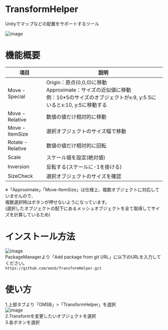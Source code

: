 # TransformHelper
Unityでマップなどの配置をサポートするツール

![image](https://user-images.githubusercontent.com/1855970/126735725-96c0bfab-cda3-43ea-92b8-84f6d9ae928d.png)

# 機能概要

|項目             |説明|
|----             |----|
|Move - Special   |Origin：原点(0,0,0)に移動<br>Approximate：サイズの近似値に移動<br>例：10*5のサイズのオブジェクトがx:9, y:5.5にいるとx:10, y:5に移動する|
|Move - Relative  |数値の値だけ相対的に移動|
|Move - ItemSize  |選択オブジェクトのサイズ幅で移動|
|Rotate - Relative|数値の値だけ相対的に回転|
|Scale            |スケール値を設定(絶対値)|
|Inversion        |反転する(スケールに-1を掛ける)|
|SizeCheck        |選択オブジェクトのサイズを確認|

※「Approximate」「Move-ItemSize」は仕様上、複数オブジェクトに対応していませんので、<br>
複数選択時はボタンが押せないようになっています。<br>
(選択したオブジェクトの配下にあるメッシュオブジェクトを全て取得してサイズを計算しているため)

# インストール方法
![image](https://user-images.githubusercontent.com/1855970/125154251-1180df80-e194-11eb-90d7-a11e31e40c5f.png)<br>
PackageManagerより「Add package from git URL」に以下のURLを入力してください。<br>
`https://github.com/omsb/TransformHelper.git`

# 使い方
1.上部タブより「OMSB」>「TransformHelper」を選択<br>
![image](https://user-images.githubusercontent.com/1855970/126736166-4cdb8892-3cf4-4c81-a4d7-9bc3e22a15a8.png)<br>
2.Transformを変更したいオブジェクトを選択<br>
3.各ボタンを選択
